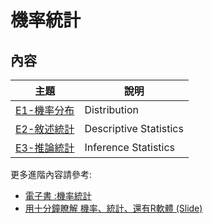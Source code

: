 # 機率統計

## 內容

主題                                | 說明
------------------------------------|---------------------
[E1-機率分布](./E1-機率分布) | Distribution
[E2-敘述統計](./E2-敘述統計) | Descriptive Statistics
[E3-推論統計](./E3-推論統計) | Inference Statistics

更多進階內容請參考:

* [電子書 :機率統計](../機率統計)
* [用十分鐘瞭解 機率、統計、還有R軟體 (Slide)](https://www.slideshare.net/ccckmit/r-63630366)
